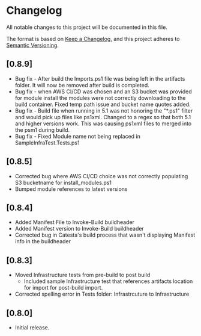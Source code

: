 # Changelog

All notable changes to this project will be documented in this file.

The format is based on [Keep a Changelog](https://keepachangelog.com/en/1.0.0/),
and this project adheres to [Semantic Versioning](https://semver.org/spec/v2.0.0.html).

## [0.8.9]

* Bug fix - After build the Imports.ps1 file was being left in the artifacts folder. It will now be removed after build is completed.
* Bug fix - when AWS CI/CD was chosen and an S3 bucket was provided for module install the modules were not correctly downloading to the build container. Fixed temp path issue and bucket name quotes added.
* Bug fix - Build file when running in 5.1 was not honoring the "*.ps1" filter and would pick up files like ps1xml. Changed to a regex so that both 5.1 and higher versions work. This was causing ps1xml files to merged into the psm1 during build.
* Bug fix - Fixed Module name not being replaced in SampleInfraTest.Tests.ps1

## [0.8.5]

* Corrected bug where AWS CI/CD choice was not correctly populating S3 bucketname for install_modules.ps1
* Bumped module references to latest versions

## [0.8.4]

* Added Manifest File to Invoke-Build buildheader
* Added Manifest version to Invoke-Build buildheader
* Corrected bug in Catesta's build process that wasn't displaying Manifest info in the buildheader

## [0.8.3]

* Moved Infrastructure tests from pre-build to post build
  * Included sample Infrastructure test that references artifacts location for import for post-build import.
* Corrected spelling error in Tests folder: Infrastrcuture to Infrastructure

## [0.8.0]

* Initial release.
